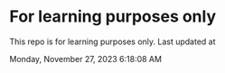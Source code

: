 # For learning purposes only
This repo is for learning purposes only.
Last updated at

Monday, November 27, 2023 6:18:08 AM

